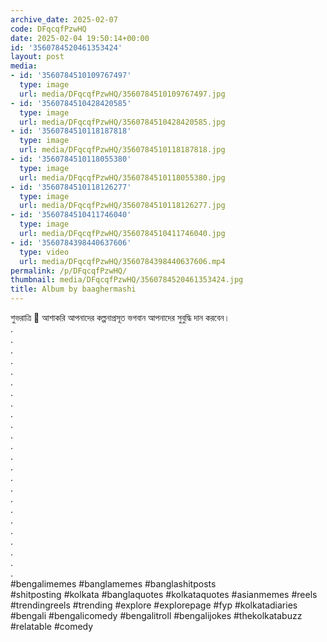 ```yaml
---
archive_date: 2025-02-07
code: DFqcqfPzwHQ
date: 2025-02-04 19:50:14+00:00
id: '3560784520461353424'
layout: post
media:
- id: '3560784510109767497'
  type: image
  url: media/DFqcqfPzwHQ/3560784510109767497.jpg
- id: '3560784510428420585'
  type: image
  url: media/DFqcqfPzwHQ/3560784510428420585.jpg
- id: '3560784510118187818'
  type: image
  url: media/DFqcqfPzwHQ/3560784510118187818.jpg
- id: '3560784510118055380'
  type: image
  url: media/DFqcqfPzwHQ/3560784510118055380.jpg
- id: '3560784510118126277'
  type: image
  url: media/DFqcqfPzwHQ/3560784510118126277.jpg
- id: '3560784510411746040'
  type: image
  url: media/DFqcqfPzwHQ/3560784510411746040.jpg
- id: '3560784398440637606'
  type: video
  url: media/DFqcqfPzwHQ/3560784398440637606.mp4
permalink: /p/DFqcqfPzwHQ/
thumbnail: media/DFqcqfPzwHQ/3560784520461353424.jpg
title: Album by baaghermashi
---
```


শুভরাত্রি 🎀 আশাকরি আপনাদের কল্পনাপ্রসূত ভগবান আপনাদের সুবুদ্ধি দান করবেন।  
.  
.  
.  
.  
.  
.  
.  
.  
.  
.  
.  
.  
.  
.  
.  
.  
.  
.  
.  
.  
.  
.  
.  
.  
#bengalimemes #banglamemes #banglashitposts  
#shitposting #kolkata #banglaquotes #kolkataquotes #asianmemes #reels #trendingreels #trending #explore #explorepage #fyp #kolkatadiaries #bengali #bengalicomedy #bengalitroll #bengalijokes #thekolkatabuzz #relatable #comedy
